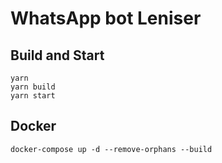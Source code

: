 # WhatsApp bot Leniser

## Build and Start

```
yarn
yarn build
yarn start
```

## Docker

```
docker-compose up -d --remove-orphans --build
```
